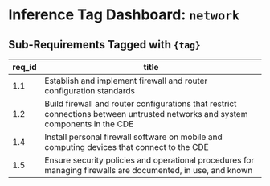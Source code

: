 # Inference Tag Dashboard: `network`

## Sub-Requirements Tagged with `{tag}`

| req_id | title |
|--------|-------|
| 1.1 | Establish and implement firewall and router configuration standards |
| 1.2 | Build firewall and router configurations that restrict connections between untrusted networks and system components in the CDE |
| 1.4 | Install personal firewall software on mobile and computing devices that connect to the CDE |
| 1.5 | Ensure security policies and operational procedures for managing firewalls are documented, in use, and known |
